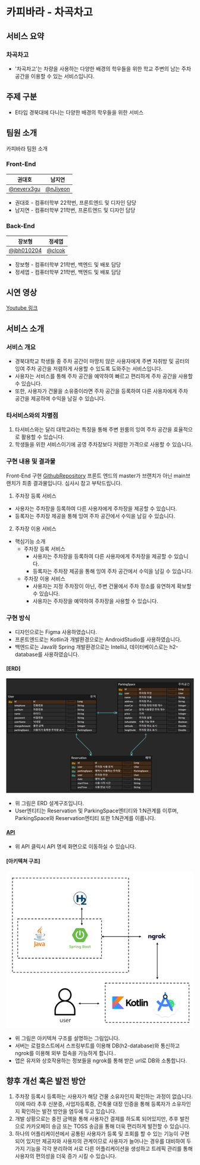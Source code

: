 # 카피바라 - 차곡차고
## 서비스 요약
### 차곡차고
- '차곡차고'는 차량을 사용하는 다양한 배경의 학우들을 위한 학교 주변의 남는 주차 공간을 이용할 수 있는 서비스입니다.

## 주제 구분
- E타입 경북대에 다니는 다양한 배경의 학우들을 위한 서비스

## 팀원 소개
카피바라 팀원 소개

### Front-End

| 권대호 | 남지연 |
| --- | --- |
| [@neverx3gu](https://github.com/neverx3gu) | [@nJiyeon](https://github.com/nJiyeon) |
- 권대호 - 컴퓨터학부 22학번, 프론트엔드 및 디자인 담당
- 남지연 - 컴퓨터학부 21학번, 프론트엔드 및 디자인 담당
### Back-End

| 장보형 | 정세엽 |
| --- | --- |
| [@jbh010204](https://github.com/jbh010204) | [@clcok](https://github.com/clcok) |
- 장보형 - 컴퓨터학부 21학번, 백엔드 및 배포 담당
- 정세엽 - 컴퓨터학부 21학번, 백엔드 및 배포 담당

## 시연 영상
[Youtube 링크](https://www.youtube.com/watch?v=6eT9GY9ushM)

## 서비스 소개
### 서비스 개요
- 경북대학교 학생들 중 주차 공간이 마땅치 않은 사용자에게 주변 자취방 및 공터의 잉여 주차 공간을 저렴하게 사용할 수 있도록 도와주는 서비스입니다.
- 사용자는 서비스를 통해 주차 공간을 예약하여 빠르고 편리하게 주차 공간을 사용할 수 있습니다.
- 또한, 사용자가 건물을 소유중이라면 주차 공간을 등록하여 다른 사용자에게 주차 공간을 제공하여 수익을 남길 수 있습니다.

### 타서비스와의 차별점
1. 타서비스와는 달리 대학교라는 특징을 통해 주변 원룸의 잉여 주차 공간을 효율적으로 활용할 수 있습니다.
2. 학생들을 위한 서비스이기에 공영 주차장보다 저렴한 가격으로 사용할 수 있습니다.

### 구현 내용 및 결과물
Front-End 구현 [GithubRepository](https://github.com/clcok/24-CSE-frontend)
  프론트 엔드의 master가 브랜치가 아닌 main브랜치가 최종 결과물입니다. 심사시 참고 부탁드립니다.
1. 주차장 등록 서비스
  - 사용자는 주차장을 등록하여 다른 사용자에게 주차장을 제공할 수 있습니다.
  - 등록자는 주차장 제공을 통해 잉여 주차 공간에서 수익을 남길 수 있습니다.
 
2. 주차장 이용 서비스
- 핵심기능 소개
  - 주차장 등록 서비스
    - 사용자는 주차장을 등록하여 다른 사용자에게 주차장을 제공할 수 있습니다.
    - 등록자는 주차장 제공을 통해 잉여 주차 공간에서 수익을 남길 수 있습니다.
  - 주차장 이용 서비스
    - 사용자는 지정 주차장이 아닌, 주변 건물에서 주차 장소를 유연하게 확보할 수 있습니다.
    - 사용자는 주차장을 예약하여 주차장을 사용할 수 있습니다.

### 구현 방식
- 디자인으로는 Figma 사용하였습니다.
- 프론트엔드로는 Kotlin과 개발환경으로는 AndroidStudio를 사용하였습니다.
- 백엔드로는 Java와 Spring 개발환경으로는 IntelliJ, 데이터베이스로는 h2-database를 사용하였습니다.
#### [ERD]
![ERD자료](./pngsrc/ERD.png)
- 위 그림은 ERD 설계구조입니다.
- User엔티티는 Reservation 및 ParkingSpace엔티티와 1:N관계를 이루며, ParkingSpace와 Reservation엔티티 또한 1:N관계를 이룹니다.
#### [API](https://www.notion.so/108d0213799280f288e4ccb764e6e34c?v=5a5bdac715104e07af99510fdb6b40e7)
- 위 API 클릭시 API 명세 화면으로 이동하실 수 있습니다.
#### [아키텍쳐 구조]
![아키텍쳐구조](./pngsrc/SWArchitecture.png)
- 위 그림은 아키텍쳐 구조를 설명하는 그림입니다.
- 서버는 로컬호스트에서 스프링부트를 이용해 DB(h2-database)와 통신하고 ngrok를 이용해 외부 접속을 가능하게 합니다..
- 앱은 유저와 상호작용하는 정보들을 ngrok를 통해 받은 url로 DB와 소통합니다.

## 향후 개선 혹은 발전 방안
1. 주차장 등록시 등록하는 사용자가 해당 건물 소유자인지 확인하는 과정이 없습니다.
  이에 따라 추후 신분증, 사업자등록증, 건축물 대장 인증을 통해 등록자가 소유자인지 확인하는 발전 방안을 염두에 두고 있습니다.
2. 개발 상황으로는 충전 금액을 통해 사용자간 결제를 하도록 되어있지만, 추후 발전으로 카카오페이 송금 또는 TOSS 송금을 통해 더욱 편리하게 발전할 수 있습니다.
3. 하나의 어플리케이션에서 공통된 사용자가 등록 및 조회를 할 수 있는 기능이 구현되어 있지만 제공자와 사용자의 관계이므로 사용자가 늘어나는 경우를 대비하여 두 가지 기능을 각각 분리하여 서로 다른 어플리케이션을 생성하고 트레픽 관리를 통해 사용자의 편의성을 더욱 증가 시킬 수 있습니다.

